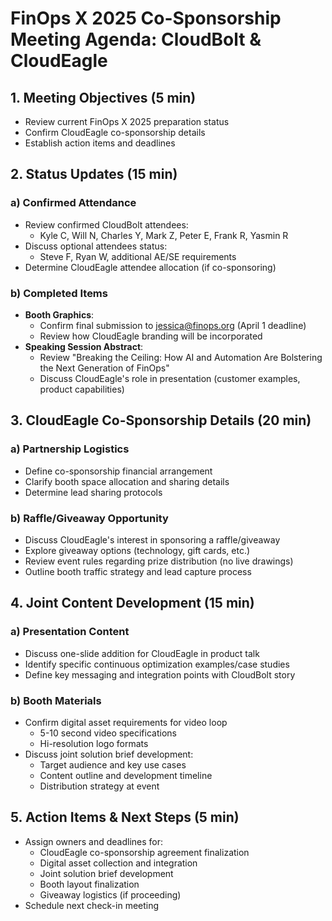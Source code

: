 # FinOps X 2025 Co-Sponsorship Meeting Agenda: CloudBolt & CloudEagle

## 1. Meeting Objectives (5 min)

- Review current FinOps X 2025 preparation status
- Confirm CloudEagle co-sponsorship details
- Establish action items and deadlines

## 2. Status Updates (15 min)
### a) Confirmed Attendance
- Review confirmed CloudBolt attendees:
    - Kyle C, Will N, Charles Y, Mark Z, Peter E, Frank R, Yasmin R
- Discuss optional attendees status:
    - Steve F, Ryan W, additional AE/SE requirements
- Determine CloudEagle attendee allocation (if co-sponsoring)
### b) Completed Items
- **Booth Graphics**:
    - Confirm final submission to jessica@finops.org (April 1 deadline)
    - Review how CloudEagle branding will be incorporated
- **Speaking Session Abstract**:
    - Review "Breaking the Ceiling: How AI and Automation Are Bolstering the Next Generation of FinOps"
    - Discuss CloudEagle's role in presentation (customer examples, product capabilities)

## 3. CloudEagle Co-Sponsorship Details (20 min)
### a) Partnership Logistics
- Define co-sponsorship financial arrangement
- Clarify booth space allocation and sharing details
- Determine lead sharing protocols

### b) Raffle/Giveaway Opportunity
- Discuss CloudEagle's interest in sponsoring a raffle/giveaway
- Explore giveaway options (technology, gift cards, etc.)
- Review event rules regarding prize distribution (no live drawings)
- Outline booth traffic strategy and lead capture process

## 4. Joint Content Development (15 min)

### a) Presentation Content
- Discuss one-slide addition for CloudEagle in product talk
- Identify specific continuous optimization examples/case studies
- Define key messaging and integration points with CloudBolt story

### b) Booth Materials
- Confirm digital asset requirements for video loop
    - 5-10 second video specifications
    - Hi-resolution logo formats
- Discuss joint solution brief development:
    - Target audience and key use cases
    - Content outline and development timeline
    - Distribution strategy at event

## 5. Action Items & Next Steps (5 min)
- Assign owners and deadlines for:
    - CloudEagle co-sponsorship agreement finalization
    - Digital asset collection and integration
    - Joint solution brief development
    - Booth layout finalization
    - Giveaway logistics (if proceeding)
- Schedule next check-in meeting
